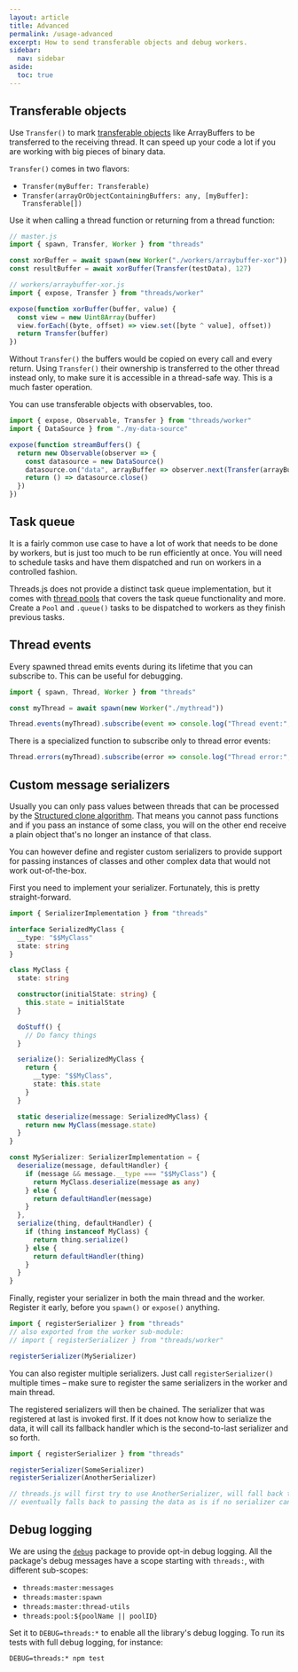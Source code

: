 ```yaml
---
layout: article
title: Advanced
permalink: /usage-advanced
excerpt: How to send transferable objects and debug workers.
sidebar:
  nav: sidebar
aside:
  toc: true
---
```


## Transferable objects

Use `Transfer()` to mark [transferable objects](https://developer.mozilla.org/en-US/docs/Web/API/Web_Workers_API/Using_web_workers#Passing_data_by_transferring_ownership_(transferable_objects)) like ArrayBuffers to be transferred to the receiving thread. It can speed up your code a lot if you are working with big pieces of binary data.

`Transfer()` comes in two flavors:
* `Transfer(myBuffer: Transferable)`
* `Transfer(arrayOrObjectContainingBuffers: any, [myBuffer]: Transferable[])`

Use it when calling a thread function or returning from a thread function:

```js
// master.js
import { spawn, Transfer, Worker } from "threads"

const xorBuffer = await spawn(new Worker("./workers/arraybuffer-xor"))
const resultBuffer = await xorBuffer(Transfer(testData), 127)
```

```js
// workers/arraybuffer-xor.js
import { expose, Transfer } from "threads/worker"

expose(function xorBuffer(buffer, value) {
  const view = new Uint8Array(buffer)
  view.forEach((byte, offset) => view.set([byte ^ value], offset))
  return Transfer(buffer)
})
```

Without `Transfer()` the buffers would be copied on every call and every return. Using `Transfer()` their ownership is transferred to the other thread instead only, to make sure it is accessible in a thread-safe way. This is a much faster operation.

You can use transferable objects with observables, too.

```js
import { expose, Observable, Transfer } from "threads/worker"
import { DataSource } from "./my-data-source"

expose(function streamBuffers() {
  return new Observable(observer => {
    const datasource = new DataSource()
    datasource.on("data", arrayBuffer => observer.next(Transfer(arrayBuffer)))
    return () => datasource.close()
  })
})
```

## Task queue

It is a fairly common use case to have a lot of work that needs to be done by workers, but is just too much to be run efficiently at once. You will need to schedule tasks and have them dispatched and run on workers in a controlled fashion.

Threads.js does not provide a distinct task queue implementation, but it comes with [thread pools](./usage-pool.md) that covers the task queue functionality and more. Create a `Pool` and `.queue()` tasks to be dispatched to workers as they finish previous tasks.

## Thread events

Every spawned thread emits events during its lifetime that you can subscribe to. This can be useful for debugging.

```js
import { spawn, Thread, Worker } from "threads"

const myThread = await spawn(new Worker("./mythread"))

Thread.events(myThread).subscribe(event => console.log("Thread event:", event))
```

There is a specialized function to subscribe only to thread error events:

```js
Thread.errors(myThread).subscribe(error => console.log("Thread error:", error))
```

## Custom message serializers

Usually you can only pass values between threads that can be processed by the [Structured clone algorithm](https://developer.mozilla.org/en-US/docs/Web/API/Web_Workers_API/Structured_clone_algorithm). That means you cannot pass functions and if you pass an instance of some class, you will on the other end receive a plain object that's no longer an instance of that class.

You can however define and register custom serializers to provide support for passing instances of classes and other complex data that would not work out-of-the-box.

First you need to implement your serializer. Fortunately, this is pretty straight-forward.

```typescript
import { SerializerImplementation } from "threads"

interface SerializedMyClass {
  __type: "$$MyClass"
  state: string
}

class MyClass {
  state: string

  constructor(initialState: string) {
    this.state = initialState
  }

  doStuff() {
    // Do fancy things
  }

  serialize(): SerializedMyClass {
    return {
      __type: "$$MyClass",
      state: this.state
    }
  }

  static deserialize(message: SerializedMyClass) {
    return new MyClass(message.state)
  }
}

const MySerializer: SerializerImplementation = {
  deserialize(message, defaultHandler) {
    if (message && message.__type === "$$MyClass") {
      return MyClass.deserialize(message as any)
    } else {
      return defaultHandler(message)
    }
  },
  serialize(thing, defaultHandler) {
    if (thing instanceof MyClass) {
      return thing.serialize()
    } else {
      return defaultHandler(thing)
    }
  }
}
```

Finally, register your serializer in both the main thread and the worker. Register it early, before you `spawn()` or `expose()` anything.

```typescript
import { registerSerializer } from "threads"
// also exported from the worker sub-module:
// import { registerSerializer } from "threads/worker"

registerSerializer(MySerializer)
```

You can also register multiple serializers. Just call `registerSerializer()` multiple times – make sure to register the same serializers in the worker and main thread.

The registered serializers will then be chained. The serializer that was registered at last is invoked first. If it does not know how to serialize the data, it will call its fallback handler which is the second-to-last serializer and so forth.

```typescript
import { registerSerializer } from "threads"

registerSerializer(SomeSerializer)
registerSerializer(AnotherSerializer)

// threads.js will first try to use AnotherSerializer, will fall back to SomeSerializer,
// eventually falls back to passing the data as is if no serializer can handle it
```


## Debug logging

We are using the [`debug`](https://github.com/visionmedia/debug) package to provide opt-in debug logging. All the package's debug messages have a scope starting with `threads:`, with different sub-scopes:

- `threads:master:messages`
- `threads:master:spawn`
- `threads:master:thread-utils`
- `threads:pool:${poolName || poolID}`

Set it to `DEBUG=threads:*` to enable all the library's debug logging. To run its tests with full debug logging, for instance:

```
DEBUG=threads:* npm test
```

